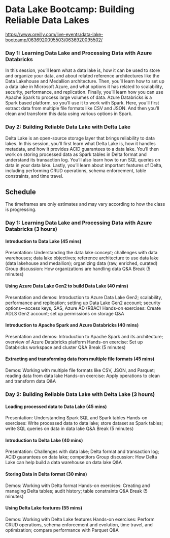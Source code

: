 # Data Lake Bootcamp: Building Reliable Data Lakes

https://www.oreilly.com/live-events/data-lake-bootcamp/0636920095503/0636920095502/

### Day 1: Learning Data Lake and Processing Data with Azure Databricks

In this session, you’ll learn what a data lake is, how it can be used to store and organize your data, and about related reference architectures like the Data Lakehouse and Medallion architecture. Then, you’ll learn how to set up a data lake in Microsoft Azure, and what options it has related to scalability, security, performance, and replication. Finally, you’ll learn how you can use Apache Spark to process large volumes of data. Azure Databricks is a Spark based platform, so you’ll use it to work with Spark. Here, you’ll first extract data from multiple file formats like CSV and JSON. And then you’ll clean and transform this data using various options in Spark.

### Day 2: Building Reliable Data Lake with Delta Lake

Delta Lake is an open-source storage layer that brings reliability to data lakes. In this session, you’ll first learn what Delta Lake is, how it handles metadata, and how it provides ACID guarantees to a data lake. You’ll then work on storing processed data as Spark tables in Delta format and understand its transaction log. You’ll also learn how to run SQL queries on data in your data lake. Lastly, you’ll learn about important features of Delta, including performing CRUD operations, schema enforcement, table constraints, and time travel. 

## Schedule
The timeframes are only estimates and may vary according to how the class is progressing.

### Day 1: Learning Data Lake and Processing Data with Azure Databricks (3 hours)

#### Introduction to Data Lake (45 mins)

Presentation: Understanding the data lake concept; challenges with data warehouses; data lake objectives; reference architecture to use data lake (data lakehouse and medallion); organizing data (raw, enriched, curated)
Group discussion: How organizations are handling data
Q&A
Break (5 minutes)

#### Using Azure Data Lake Gen2 to build Data Lake (40 mins)

Presentation and demos: Introduction to Azure Data Lake Gen2; scalability, performance and replication; setting up Data Lake Gen2 account; security options—access keys, SAS, Azure AD (RBAC)
Hands-on exercises: Create ADLS Gen2 account; set up permissions on storage
Q&A

#### Introduction to Apache Spark and Azure Databricks (40 mins)

Presentation and demos: Introduction to Apache Spark and its architecture; overview of Azure Databricks platform
Hands-on exercise: Set up Databricks workspace and cluster
Q&A
Break (5 minutes)

#### Extracting and transforming data from multiple file formats (45 mins)

Demos: Working with multiple file formats like CSV, JSON, and Parquet; reading data from data lake
Hands-on exercise: Apply operations to clean and transform data
Q&A

### Day 2: Building Reliable Data Lake with Delta Lake (3 hours)

#### Loading processed data to Data Lake (45 mins)

Presentation: Understanding Spark SQL and Spark tables
Hands-on exercises: Write processed data to data lake; store dataset as Spark tables; write SQL queries on data in data lake
Q&A
Break (5 minutes)

#### Introduction to Delta Lake (40 mins)

Presentation: Challenges with data lake; Delta format and transaction log; ACID guarantees on data lake; competitors
Group discussion: How Delta Lake can help build a data warehouse on data lake
Q&A

#### Storing Data in Delta format (30 mins)

Demos: Working with Delta format
Hands-on exercises: Creating and managing Delta tables; audit history; table constraints
Q&A
Break (5 minutes)

#### Using Delta Lake features (55 mins)

Demos: Working with Delta Lake features
Hands-on exercises: Perform CRUD operations, schema enforcement and evolution, time travel, and optimization; compare performance with Parquet
Q&A
